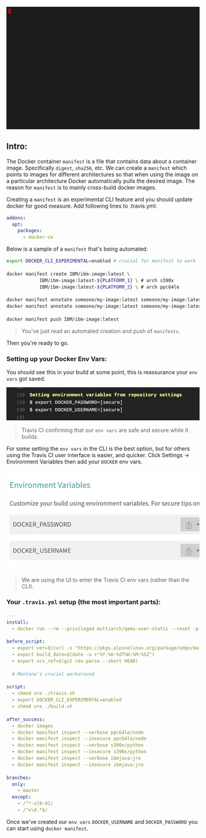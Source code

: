 ![Manifest](manifest.gif)

## Intro:

The Docker container `manifest` is a file that contains data about a container image. Specifically `digest`, `sha256`, etc. We can create a `manifest` which points to images for different architectures so that when using the image on a particular architecture Docker automatically pulls the desired image. The reason for `manifest` is to mainly cross-build docker images.

Creating a ```manifest``` is an experimental CLI feature and you should update docker for good measure. Add following lines to .travis.yml:

```yaml
addons:
  apt:
    packages:
      - docker-ce
```
Below is a sample of a `manifest` that's being automated:

```bash
export DOCKER_CLI_EXPERIMENTAL=enabled # crucial for manifest to work 

docker manifest create IBM/ibm-image:latest \
            IBM/ibm-image:latest-${PLATFORM_1} \ # arch s390x 
            IBM/ibm-image:latest-${PLATFORM_2} \ # arch ppc64le
            
docker manifest annotate someone/my-image:latest someone/my-image:latest-${PLATFORM_1} --arch ${PLATFORM_1}
docker manifest annotate someone/my-image:latest someone/my-image:latest-${PLATFORM_2} --arch ${PLATFORM_2}

docker manifest push IBM/ibm-image:latest
```
> You've just read an automated creation and push of `manifests`. 

Then you're ready to go. 

### Setting up your Docker Env Vars:

You should see this in your build at some point, this is reassurance your `env vars` got saved.

![envvars](dockervars.png)

> Travis CI confirming that our `env vars` are safe and secure while it builds. 

For some setting the `env vars` in the CLI is the best option, but for others using the Travis CI user interface is easier, and quicker. Click Settings -> Environment Variables then add your `DOCKER` env vars. 

![UI](envvarui.png)

> We are using the UI to enter the Travis CI env vars (rather than the CLI).

### Your `.travis.yml` setup (the most important parts): 

```yaml
---
install:
  - docker run --rm --privileged multiarch/qemu-user-static --reset -p yes

before_script:
  - export ver=$(curl -s "https://pkgs.alpinelinux.org/package/edge/main/x86_64/curl" | grep -A3 Version | grep href | sed 's/<[^>]*>//g' | tr -d " ")
  - export build_date=$(date -u +"%Y-%m-%dT%H:%M:%SZ")
  - export vcs_ref=$(git rev-parse --short HEAD)

  # Montana's crucial workaround
  
script:
  - chmod u+x ./travis.sh
  - export DOCKER_CLI_EXPERIMENTAL=enabled
  - chmod u+x ./build.sh

after_success:
  - docker images
  - docker manifest inspect --verbose ppc64le/node
  - docker manifest inspect --insecure ppc64le/node
  - docker manifest inspect --verbose s390x/python
  - docker manifest inspect --insecure s390x/python
  - docker manifest inspect --verbose ibmjava:jre
  - docker manifest inspect --insecure ibmjava:jre

branches:
  only:
    - master
  except:
    - /^*-v[0-9]/
    - /^v\d.*$/
```

Once we've created our `env vars`  `DOCKER_USERNAME` and `DOCKER_PASSWORD` you can start using `docker manifest`. 
